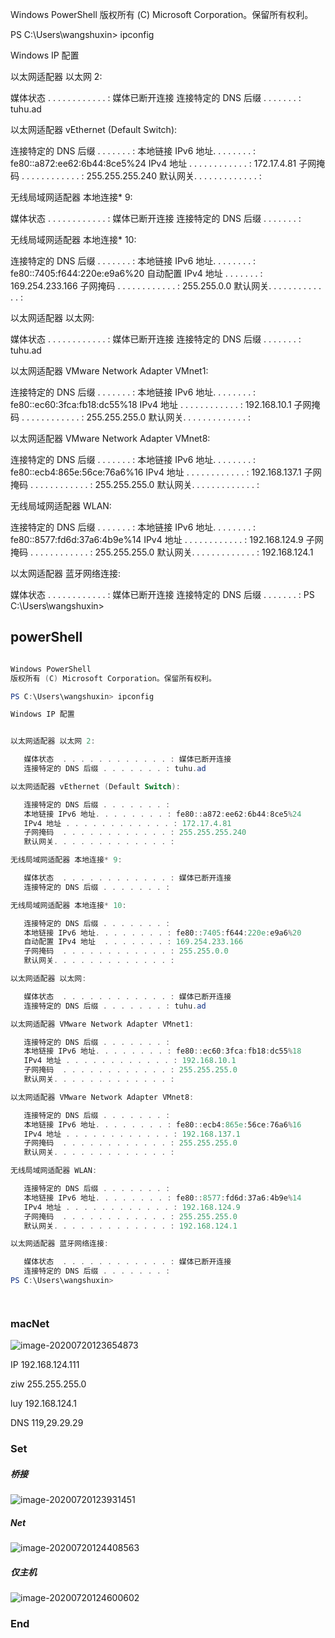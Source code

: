 Windows PowerShell
版权所有 (C) Microsoft Corporation。保留所有权利。

PS C:\Users\wangshuxin> ipconfig

Windows IP 配置


以太网适配器 以太网 2:

   媒体状态  . . . . . . . . . . . . : 媒体已断开连接
   连接特定的 DNS 后缀 . . . . . . . : tuhu.ad

以太网适配器 vEthernet (Default Switch):

   连接特定的 DNS 后缀 . . . . . . . :
   本地链接 IPv6 地址. . . . . . . . : fe80::a872:ee62:6b44:8ce5%24
   IPv4 地址 . . . . . . . . . . . . : 172.17.4.81
   子网掩码  . . . . . . . . . . . . : 255.255.255.240
   默认网关. . . . . . . . . . . . . :

无线局域网适配器 本地连接* 9:

   媒体状态  . . . . . . . . . . . . : 媒体已断开连接
   连接特定的 DNS 后缀 . . . . . . . :

无线局域网适配器 本地连接* 10:

   连接特定的 DNS 后缀 . . . . . . . :
   本地链接 IPv6 地址. . . . . . . . : fe80::7405:f644:220e:e9a6%20
   自动配置 IPv4 地址  . . . . . . . : 169.254.233.166
   子网掩码  . . . . . . . . . . . . : 255.255.0.0
   默认网关. . . . . . . . . . . . . :

以太网适配器 以太网:

   媒体状态  . . . . . . . . . . . . : 媒体已断开连接
   连接特定的 DNS 后缀 . . . . . . . : tuhu.ad

以太网适配器 VMware Network Adapter VMnet1:

   连接特定的 DNS 后缀 . . . . . . . :
   本地链接 IPv6 地址. . . . . . . . : fe80::ec60:3fca:fb18:dc55%18
   IPv4 地址 . . . . . . . . . . . . : 192.168.10.1
   子网掩码  . . . . . . . . . . . . : 255.255.255.0
   默认网关. . . . . . . . . . . . . :

以太网适配器 VMware Network Adapter VMnet8:

   连接特定的 DNS 后缀 . . . . . . . :
   本地链接 IPv6 地址. . . . . . . . : fe80::ecb4:865e:56ce:76a6%16
   IPv4 地址 . . . . . . . . . . . . : 192.168.137.1
   子网掩码  . . . . . . . . . . . . : 255.255.255.0
   默认网关. . . . . . . . . . . . . :

无线局域网适配器 WLAN:

   连接特定的 DNS 后缀 . . . . . . . :
   本地链接 IPv6 地址. . . . . . . . : fe80::8577:fd6d:37a6:4b9e%14
   IPv4 地址 . . . . . . . . . . . . : 192.168.124.9
   子网掩码  . . . . . . . . . . . . : 255.255.255.0
   默认网关. . . . . . . . . . . . . : 192.168.124.1

以太网适配器 蓝牙网络连接:

   媒体状态  . . . . . . . . . . . . : 媒体已断开连接
   连接特定的 DNS 后缀 . . . . . . . :
PS C:\Users\wangshuxin>





## powerShell

```powershell

Windows PowerShell
版权所有 (C) Microsoft Corporation。保留所有权利。

PS C:\Users\wangshuxin> ipconfig

Windows IP 配置


以太网适配器 以太网 2:

   媒体状态  . . . . . . . . . . . . : 媒体已断开连接
   连接特定的 DNS 后缀 . . . . . . . : tuhu.ad

以太网适配器 vEthernet (Default Switch):

   连接特定的 DNS 后缀 . . . . . . . :
   本地链接 IPv6 地址. . . . . . . . : fe80::a872:ee62:6b44:8ce5%24
   IPv4 地址 . . . . . . . . . . . . : 172.17.4.81
   子网掩码  . . . . . . . . . . . . : 255.255.255.240
   默认网关. . . . . . . . . . . . . :

无线局域网适配器 本地连接* 9:

   媒体状态  . . . . . . . . . . . . : 媒体已断开连接
   连接特定的 DNS 后缀 . . . . . . . :

无线局域网适配器 本地连接* 10:

   连接特定的 DNS 后缀 . . . . . . . :
   本地链接 IPv6 地址. . . . . . . . : fe80::7405:f644:220e:e9a6%20
   自动配置 IPv4 地址  . . . . . . . : 169.254.233.166
   子网掩码  . . . . . . . . . . . . : 255.255.0.0
   默认网关. . . . . . . . . . . . . :

以太网适配器 以太网:

   媒体状态  . . . . . . . . . . . . : 媒体已断开连接
   连接特定的 DNS 后缀 . . . . . . . : tuhu.ad

以太网适配器 VMware Network Adapter VMnet1:

   连接特定的 DNS 后缀 . . . . . . . :
   本地链接 IPv6 地址. . . . . . . . : fe80::ec60:3fca:fb18:dc55%18
   IPv4 地址 . . . . . . . . . . . . : 192.168.10.1
   子网掩码  . . . . . . . . . . . . : 255.255.255.0
   默认网关. . . . . . . . . . . . . :

以太网适配器 VMware Network Adapter VMnet8:

   连接特定的 DNS 后缀 . . . . . . . :
   本地链接 IPv6 地址. . . . . . . . : fe80::ecb4:865e:56ce:76a6%16
   IPv4 地址 . . . . . . . . . . . . : 192.168.137.1
   子网掩码  . . . . . . . . . . . . : 255.255.255.0
   默认网关. . . . . . . . . . . . . :

无线局域网适配器 WLAN:

   连接特定的 DNS 后缀 . . . . . . . :
   本地链接 IPv6 地址. . . . . . . . : fe80::8577:fd6d:37a6:4b9e%14
   IPv4 地址 . . . . . . . . . . . . : 192.168.124.9
   子网掩码  . . . . . . . . . . . . : 255.255.255.0
   默认网关. . . . . . . . . . . . . : 192.168.124.1

以太网适配器 蓝牙网络连接:

   媒体状态  . . . . . . . . . . . . : 媒体已断开连接
   连接特定的 DNS 后缀 . . . . . . . :
PS C:\Users\wangshuxin>




```

### macNet



![image-20200720123654873](%E8%81%94%E7%BD%91.assets/image-20200720123654873.png)





IP	192.168.124.111

ziw	255.255.255.0

luy	192.168.124.1

DNS	119,29.29.29







### Set

##### 桥接



![image-20200720123931451](%E8%81%94%E7%BD%91.assets/image-20200720123931451.png)

##### Net

![image-20200720124408563](%E8%81%94%E7%BD%91.assets/image-20200720124408563.png)





##### 仅主机

![image-20200720124600602](%E8%81%94%E7%BD%91.assets/image-20200720124600602.png)







### End